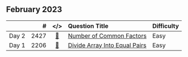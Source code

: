## February 2023

||#|</>|Question Title|Difficulty|
|:--|--:|:-:|:--|:--|
|Day 2|2427|[📎](../src/q_2401_2450/q2427.cc)|[Number of Common Factors](https://leetcode.com/problems/number-of-common-factors/)|Easy|
|Day 1|2206|[📎](../src/q_2201_2250/q2206.cc)|[Divide Array Into Equal Pairs](https://leetcode.com/problems/divide-array-into-equal-pairs/)|Easy|

